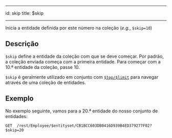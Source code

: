 - - -
id: skip title: $skip
- - -

Inicia a entidade definida por este número na coleção (*e.g.*, `$skip=10`)


## Descrição

`$skip` define a entidade da coleção com que se deve começar. Por padrão, a coleção enviada começa com a primeira entidade. Para começar com a 10.ª entidade da coleção, passe 10.

`$skip`  é geralmente utilizado em conjunto com [`$top/$limit`]($top_$limit.md) para navegar através de uma coleção de entidades.

## Exemplo

No exemplo seguinte, vamos para a 20.ª entidade do nosso conjunto de entidades:

 `GET  /rest/Employee/$entityset/CB1BCC603DB0416D939B4ED379277F02?$skip=20`